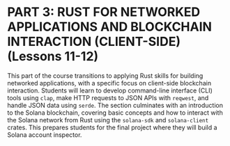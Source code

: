 # PART 3: RUST FOR NETWORKED APPLICATIONS AND BLOCKCHAIN INTERACTION (CLIENT-SIDE) (Lessons 11-12)

This part of the course transitions to applying Rust skills for building networked applications, with a specific focus on client-side blockchain interaction. Students will learn to develop command-line interface (CLI) tools using `clap`, make HTTP requests to JSON APIs with `reqwest`, and handle JSON data using `serde`. The section culminates with an introduction to the Solana blockchain, covering basic concepts and how to interact with the Solana network from Rust using the `solana-sdk` and `solana-client` crates. This prepares students for the final project where they will build a Solana account inspector.
